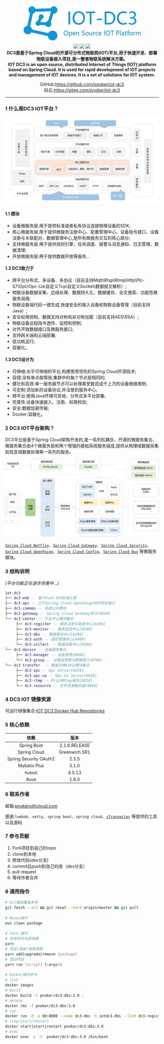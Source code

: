 <p align="center">
	<img src="./dc3/images/iot-dc3-logo.png" width="400""><br>
	<a><img src="https://img.shields.io/badge/JDK-1.8-yellow.svg"></a>
    <a><img src="https://img.shields.io/github/issues/pnoker/iot-dc3.svg"></a>
	<a target="_blank" href="https://github.com/pnoker/iot-dc3/blob/master/LICENSE">
		<img src="https://img.shields.io/github/license/pnoker/iot-dc3.svg" >
	</a><br>
	<strong>DC3是基于Spring Cloud的开源可分布式物联网(IOT)平台,用于快速开发、部署物联设备接入项目,是一整套物联系统解决方案。<br>IOT DC3 is an open source, distributed Internet of Things (IOT) platform based on Spring Cloud. It is used for rapid development of IOT projects and management of IOT devices. It is a set of solutions for IOT system.</strong>
</p> 
<p align="center">
    <span>GitHub:</span><a target="_blank" href="https://github.com/pnoker/iot-dc3">https://github.com/pnoker/iot-dc3</a><br>
    <span>码云:</span><a target="_blank" href="https://gitee.com/pnoker/iot-dc3">https://gitee.com/pnoker/iot-dc3</a><br>
</p>

---

 ### 1 什么是DC3 IOT平台？

 ![iot-dc3-architecture](dc3/images/iot-dc3-architecture1.jpg)

 #### 1.1 模块

 * 设备微服务层:用于提供标准或者私有协议连接物理设备的SDK;
 * 核心微服务层:用于提供微服务注册中心、配置管理中心、设备指令接口、设备注册与关联配对、数据管理中心,是所有微服务交互的核心部分;
 * 支持微服务层:用于提供规则引擎、任务调度、报警与消息通知、日志管理、数据清理;
 * 开放微服务层:用于提供数据开放等服务...

  #### 1.2 DC3致力于

 * 跨平台分布式、多设备、多协议（目前支持Mqtt\Rtsp\Rtmp\Http\Plc-S7\Opc\Opc-Ua\自定义Tcp\自定义Socket\数据报文解析）;
 * 物联设备数据采集、边缘处理、数据持久化、数据缓存、全文搜索、功能性微服务调用;
 * 物联设备端代码一键生成,快速安全的接入设备和物联设备管理（目前支持Java）;
 * 安全权限控制、数据支持对称和非对称加密（目前支持AES\RSA）;
 * 物联设备远程指令透传、监控和控制;
 * 对外开放数据接口及微服务接口;
 * 支持网关端和云端部署;
 * 低功耗运行;
 * 容器化。

 #### 1.3 DC3设计为

* 可伸缩:水平可伸缩的平台,构建使用领先的Spring Cloud开源技术;
* 容错:没有单点故障弱,集群中的每个节点是相同的;
* 健壮和高效:单一服务器节点可以处理甚至数百成千上万的设备根据用例;
* 可定制:添加新的设备协议,并注册到服务中心;
* 跨平台:使用Java环境可异地、分布式多平台部署;
* 完善性:设备快速接入、注册、权限校验;
* 安全:数据加密传输;
* Docker:容器化。

### 2 DC3 IOT平台架构？

DC3平台是基于Spring Cloud架构开发的,是一系列松耦合、开源的微服务集合。
微服务集合由4个微服务层和两个增强的基础系统服务组成,提供从物理域数据采集到信息域数据处理等一系列的服务。

![iot-dc3-architecture](dc3/images/iot-dc3-architecture2.jpg)

[`Spring Cloud Netflix`](https://cloud.spring.io/spring-cloud-netflix)、[`Spring Cloud Gateway`](https://cloud.spring.io/spring-cloud-gateway)、[`Spring Cloud Security`](https://cloud.spring.io/spring-cloud-security)、[`Spring Cloud OpenFeign`](https://cloud.spring.io/spring-cloud-openfeign)、[`Spring Cloud Config`](https://cloud.spring.io/spring-cloud-config)、[`Spring Cloud Bus`](https://cloud.spring.io/spring-cloud-bus) 等微服务模块。

### 3 结构说明

*(平台功能正在逐步完善中...)* 

```lua
iot-dc3 
├── dc3-web -- 基于Vue3.0的前端工程
├── dc3-api -- 已于Spring Cloud OpenFeign的声明式接口
├── dc3-common -- 系统公共模块 
├── dc3-gateway -- Spring Cloud Gateway网关[8000]
└── dc3-center -- 平台中心模块集合
     ├── dc3-register -- 服务注册与发现中心[8100]
     ├── dc3-monitor -- 服务监控中心[8200]
     ├── dc3-dbs -- 数据服务中心[8300]
     ├── dc3-auth -- 授权管理中心[8400]
     └── dc3-collect -- 数据采集中心[8500]
└── dc3-device -- 设备服务集合
     ├── dc3-manager -- 设备管理[8600]
     └── dc3-group -- 设备组管理与数据接入[8700]
└── dc3-transfer  -- 数据交换&协议模块集合
     ├── dc3-opc -- Opc Server[8810]
     ├── dc3-opc-ua -- Opc Ua Server[8820]
     ├── dc3-rtmp -- Rtsp转Rtmp服务[8830]
	 └── dc3-resource -- 文件资源服务器[8840]
```

### 4 DC3 IOT 镜像资源

可运行镜像集合:[IOT DC3 Docker Hub Repositories](https://hub.docker.com/u/pnoker)

### 5 核心依赖

|          依赖          |     版本      |
| :--------------------: | :-----------: |
|      Spring Boot       | 2.1.6.RELEASE |
|      Spring Cloud      | Greenwich.SR1 |
| Spring Security OAuth2 |     2.3.5     |
|      Mybatis Plus      |     3.1.0     |
|         hutool         |    4.5.13     |
|          Avue          |     1.6.0     |

### 6 联系作者

邮箱:pnokers@icloud.com

感谢:`lombok`、`netty`、`spring boot`、`spring cloud`、[`s7connector`](https://github.com/s7connector/s7connector) 等提供的工具以及源码

### 7 参与贡献

1. Fork项目到自己的repo
2. clone到本地
3. 修改代码(dev分支)
4. commit后push到自己的库（dev分支）
5.  pull request
6. 等待作者合并

### 8 通用指令

```bash
# Git强制覆盖本地
git fetch --all && git reset --hard origin/master && git pull

# Maven操作
mvn clean package

# Yarn 操作
# 安装项目全部依赖
yarn
# 添加|更新|删除依赖
yarn add|upgrade|remove [package]
# 启动项目
yarn run [script] [<args>]

# Docker操作命令
# list
docker images
# build
docker build -t pnoker/dc3-dbs:3.0 .
# delete
docker rmi -f pnoker/dc3-dbs:3.0
# run
docker run -d -p 80:8080 --name dc3-dbs -h iotdc3.dbs --link dc3-register:iotdc3.register  pnoker/dc3-dbs:3.0
# stop/start/restart
docker start|start|restart pnoker/dc3-dbs:3.0
# exec
docker exec -i -t  pnoker/dc3-dbs:3.0 /bin/bash
```